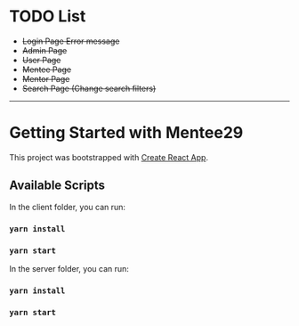 # TODO List

- ~~Login Page Error message~~
- ~~Admin Page~~
- ~~User Page~~
- ~~Mentee Page~~
- ~~Mentor Page~~
- ~~Search Page (Change search filters)~~

---

# Getting Started with Mentee29

This project was bootstrapped with [Create React App](https://github.com/facebook/create-react-app).

## Available Scripts

In the client folder, you can run:
### `yarn install`
### `yarn start`

In the server folder, you can run:
### `yarn install`
### `yarn start`

&nbsp;
